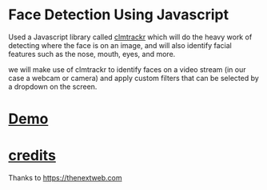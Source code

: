 # Face Detection Using Javascript

Used a Javascript library called [clmtrackr](https://github.com/auduno/clmtrackr) which will do the heavy work of detecting where the face is on an image, and will also identify facial features such as the nose, mouth, eyes, and more.

we will make use of clmtrackr to identify faces on a video stream (in our case a webcam or camera) and apply custom filters that can be selected by a dropdown on the screen.

# [Demo](https://codepen.io/vimaltiwari2612/pen/pogQeOJ)

# [credits](https://thenextweb.com/syndication/2020/07/17/how-to-use-javascript-to-detect-faces-and-apply-filters/)
Thanks to https://thenextweb.com
